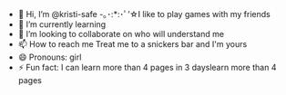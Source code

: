 - 👋 Hi, I’m @kristi-safe
  -｡･:*:･ﾟ’☆I like to play games with my friends
- 🌱 I’m currently learning 
- 💞️ I’m looking to collaborate on who will understand me
- 📫 How to reach me Treat me to a snickers bar and I'm yours
- 😄 Pronouns: girl
- ⚡ Fun fact: I can learn more than 4 pages in 3 dayslearn more than 4 pages

<!---
kristi-safe/kristi-safe is a ✨ special ✨ repository because its `README.md` (this file) appears on your GitHub profile.
You can click the Preview link to take a look at your changes.
--->
